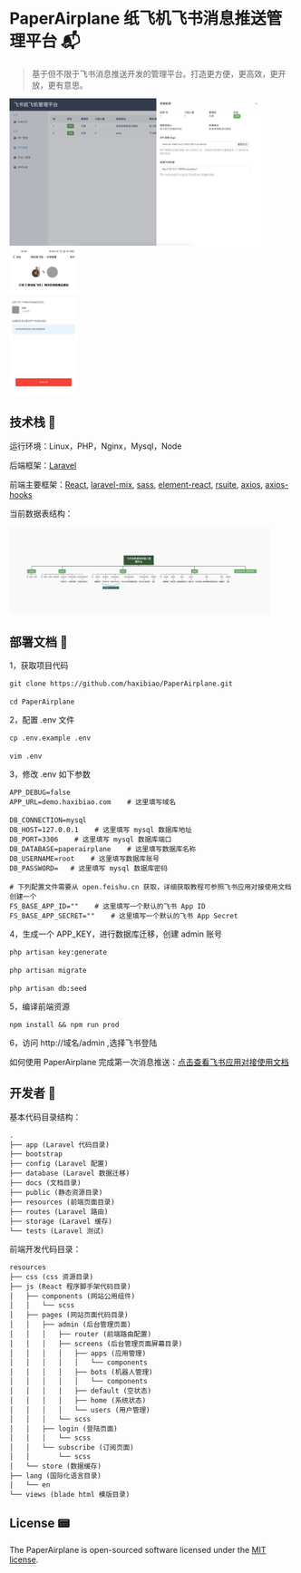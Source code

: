# PaperAirplane 纸飞机飞书消息推送管理平台 📬

> 基于但不限于飞书消息推送开发的管理平台。打造更方便，更高效，更开放，更有意思。


<img height="260" alt="databash_design" src="docs/assets/admin_apps_page.png" /><img height="260" alt="databash_design" src="docs/assets/user_subscribe_page.jpg" /><br/>

## 技术栈 🎨

运行环境：Linux，PHP，Nginx，Mysql，Node

后端框架：[Laravel](https://github.com/laravel/laravel)

前端主要框架：[React](https://github.com/facebook/react), [laravel-mix](https://github.com/JeffreyWay/laravel-mix), [sass](https://www.npmjs.com/package/sass), [element-react](https://www.npmjs.com/package/element-react), [rsuite](https://www.npmjs.com/package/rsuite), [axios](https://www.npmjs.com/package/axios), [axios-hooks](https://www.npmjs.com/package/axios-hooks)

当前数据表结构：

<img style="width: 460px;" alt="databash_design" src="docs/assets/databash_design.png" /><br/>

## 部署文档 🚀

1，获取项目代码

```
git clone https://github.com/haxibiao/PaperAirplane.git

cd PaperAirplane
```

2，配置 .env 文件

```
cp .env.example .env

vim .env
```

3，修改 .env 如下参数

```
APP_DEBUG=false
APP_URL=demo.haxibiao.com    # 这里填写域名

DB_CONNECTION=mysql
DB_HOST=127.0.0.1    # 这里填写 mysql 数据库地址
DB_PORT=3306    # 这里填写 mysql 数据库端口
DB_DATABASE=paperairplane    # 这里填写数据库名称
DB_USERNAME=root    # 这里填写数据库账号
DB_PASSWORD=   # 这里填写 mysql 数据库密码

# 下列配置文件需要从 open.feishu.cn 获取，详细获取教程可参照飞书应用对接使用文档创建一个
FS_BASE_APP_ID=""    # 这里填写一个默认的飞书 App ID
FS_BASE_APP_SECRET=""    # 这里填写一个默认的飞书 App Secret

```

4，生成一个 APP_KEY，进行数据库迁移，创建 admin 账号

```
php artisan key:generate

php artisan migrate

php artisan db:seed
```

5，编译前端资源
```
npm install && npm run prod
```

6，访问 http://域名/admin ,选择飞书登陆

如何使用 PaperAirplane 完成第一次消息推送：[点击查看飞书应用对接使用文档](https://haxibiao.feishu.cn/docs/doccnJMoBPX5g0kklGx1cv36Xuf?from=from_copylink)

## 开发者 🍗

基本代码目录结构：

```
.
├── app (Laravel 代码目录)
├── bootstrap
├── config (Laravel 配置)
├── database (Laravel 数据迁移)
├── docs (文档目录)
├── public (静态资源目录)
├── resources (前端页面目录)
├── routes (Laravel 路由)
├── storage (Laravel 缓存)
└── tests (Laravel 测试)
```

前端开发代码目录：

```
resources
├── css (css 资源目录)
├── js (React 程序脚手架代码目录)
│   ├── components (网站公用组件)
│   │   └── scss
│   ├── pages (网站页面代码目录)
│   │   ├── admin (后台管理页面)
│   │   │   ├── router (前端路由配置)
│   │   │   ├── screens (后台管理页面屏幕目录)
│   │   │   │   ├── apps (应用管理)
│   │   │   │   │   └── components
│   │   │   │   ├── bots (机器人管理)
│   │   │   │   │   └── components
│   │   │   │   ├── default (空状态)
│   │   │   │   ├── home (系统状态)
│   │   │   │   └── users (用户管理)
│   │   │   └── scss
│   │   ├── login (登陆页面)
│   │   │   └── scss
│   │   └── subscribe (订阅页面)
│   │       └── scss
│   └── store (数据缓存)
├── lang (国际化语言目录)
│   └── en
└── views (blade html 模版目录)
```

## License 📟

The PaperAirplane is open-sourced software licensed under the [MIT license](https://opensource.org/licenses/MIT).
